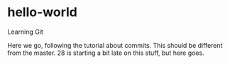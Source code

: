 # hello-world
Learning Git

Here we go, following the tutorial about commits.
This should be different from the master.
28 is starting a bit late on this stuff, but here goes.
